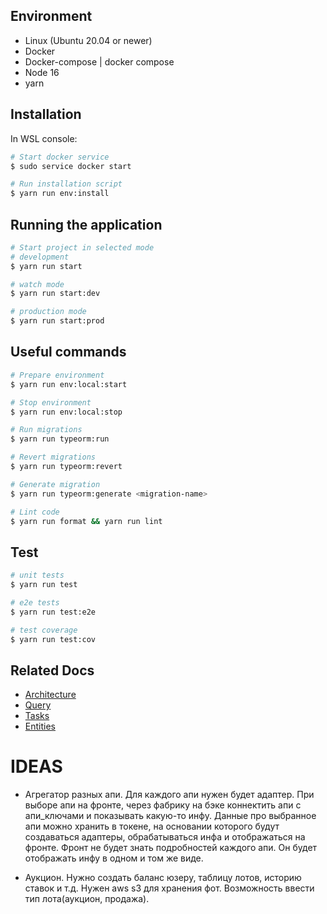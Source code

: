 ## Environment
- Linux (Ubuntu 20.04 or newer)
- Docker
- Docker-compose | docker compose
- Node 16
- yarn

## Installation

In WSL console:

```bash
# Start docker service
$ sudo service docker start

# Run installation script
$ yarn run env:install
```

## Running the application

```bash
# Start project in selected mode
# development
$ yarn run start

# watch mode
$ yarn run start:dev

# production mode
$ yarn run start:prod
```

## Useful commands

```bash
# Prepare environment
$ yarn run env:local:start

# Stop environment
$ yarn run env:local:stop

# Run migrations
$ yarn run typeorm:run

# Revert migrations
$ yarn run typeorm:revert

# Generate migration
$ yarn run typeorm:generate <migration-name>

# Lint code
$ yarn run format && yarn run lint
```

## Test

```bash
# unit tests
$ yarn run test

# e2e tests
$ yarn run test:e2e

# test coverage
$ yarn run test:cov
```

## Related Docs

- [Architecture](./docs/architecture.md)
- [Query](./docs/query.md)
- [Tasks](./docs/tasks.md)
- [Entities](./docs/entities.md)

# IDEAS

- Агрегатор разных апи. Для каждого апи нужен будет адаптер. При выборе апи на фронте, через фабрику на бэке коннектить апи с апи_ключами и показывать какую-то инфу. Данные про выбранное апи можно хранить в токене, на основании которого будут создаваться адаптеры, обрабатываться инфа и отображаться на фронте. Фронт не будет знать подробностей каждого апи. Он будет отображать инфу в одном и том же виде.

- Аукцион. Нужно создать баланс юзеру, таблицу лотов, историю ставок и т.д. Нужен aws s3 для хранения фот. Возможность ввести тип лота(аукцион, продажа).